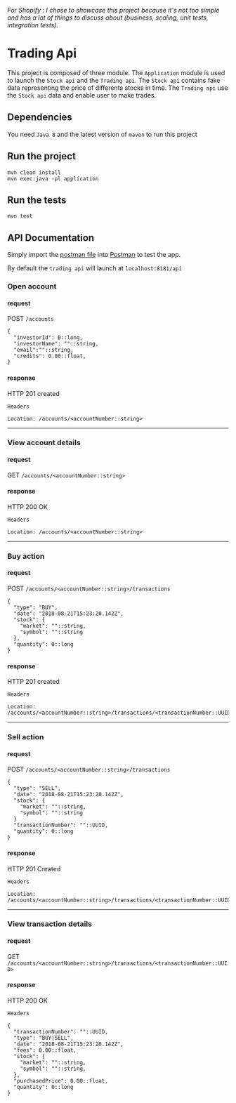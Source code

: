 *For Shopify : I chose to showcase this project because it's not too simple and has a lot of things to discuss about (business, scaling, unit tests, integration tests).*

# Trading Api

This project is composed of three module. The `Application` module is used to launch the `Stock api` and the `Trading api`. The `Stock api` contains fake data representing the price of differents stocks in time. The `Trading api` use the `Stock api` data and enable user to make trades.

## Dependencies

You need `Java 8` and the latest version of `maven` to run this project

## Run the project

```
mvn clean install
mvn exec:java -pl application
```

## Run the tests

```
mvn test
```

## API Documentation

Simply import the [postman file](https://github.com/NasreddineAnani/tradingApi/blob/master/TradingApi.postman_collection.json) into [Postman](https://www.getpostman.com/) to test the app.

By default the `trading api` will launch at `localhost:8181/api`


### Open account

#### request

POST `/accounts`

```
{
  "investorId": 0::long,
  "investorName": ""::string,
  "email":""::string,
  "credits": 0.00::float,
}
```

#### response

HTTP 201 created

`Headers`

```
Location: /accounts/<accountNumber::string>
```

---

### View account details

#### request

GET `/accounts/<accountNumber::string>`

#### response

HTTP 200 OK

`Headers`

```
Location: /accounts/<accountNumber::string>
```

---

### Buy action

#### request

POST `/accounts/<accountNumber::string>/transactions`

```
{
  "type": "BUY",
  "date": "2018-08-21T15:23:20.142Z",
  "stock": {
    "market": ""::string,
    "symbol": ""::string
  },
  "quantity": 0::long
}
```

#### response

HTTP 201 created

`Headers`

```
Location: /accounts/<accountNumber::string>/transactions/<transactionNumber::UUID>
```

---

### Sell action

#### request

POST `/accounts/<accountNumber::string>/transactions`

```
{
  "type": "SELL",
  "date": "2018-08-21T15:23:20.142Z",
  "stock": {
    "market": ""::string,
    "symbol": ""::string
  }
  "transactionNumber": ""::UUID, 
  "quantity": 0::long
}
```

#### response

HTTP 201 Created

`Headers`

```
Location: /accounts/<accountNumber::string>/transactions/<transactionNumber::UUID>
```

---

### View transaction details

#### request

GET `/accounts/<accountNumber::string>/transactions/<transactionNumber::UUID>`

#### response

HTTP 200 OK

`Headers`

```
{
  "transactionNumber": ""::UUID, 
  "type": "BUY|SELL",
  "date": "2018-08-21T15:23:20.142Z",
  "fees": 0.00::float,
  "stock": {
    "market": ""::string,
    "symbol": ""::string,
  },
  "purchasedPrice": 0.00::float, 
  "quantity": 0::long
}
```
